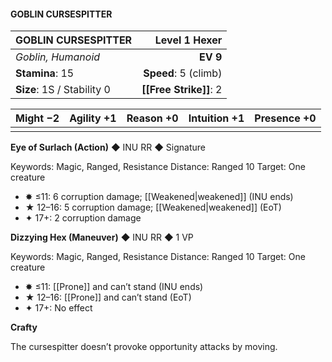 #### GOBLIN CURSESPITTER

| GOBLIN CURSESPITTER        |    **Level 1 Hexer** |
| :------------------------- | -------------------: |
| *Goblin, Humanoid*         |             **EV 9** |
| **Stamina**: 15            | **Speed**: 5 (climb) |
| **Size**: 1S / Stability 0 |   **[[Free Strike]]**: 2 |

| **Might** −2 | **Agility** +1 | **Reason** +0 | **Intuition** +1 | **Presence** +0 |
| ------------ | -------------- | ------------- | ---------------- | --------------- |
|              |                |               |                  |                 |

**Eye of Surlach (Action)** ◆ INU RR ◆ Signature

Keywords: Magic, Ranged, Resistance
Distance: Ranged 10
Target: One creature

- ✸ ≤11: 6 corruption damage; [[Weakened|weakened]] (INU ends)
- ★ 12–16: 5 corruption damage; [[Weakened|weakened]] (EoT)
- ✦ 17+: 2 corruption damage

**Dizzying Hex (Maneuver)** ◆ INU RR ◆ 1 VP

Keywords: Magic, Ranged, Resistance
Distance: Ranged 10
Target: One creature

- ✸ ≤11: [[Prone]] and can’t stand (INU ends)
- ★ 12–16: [[Prone]] and can’t stand (EoT)
- ✦ 17+: No effect

**Crafty**

The cursespitter doesn’t provoke opportunity attacks by moving.

